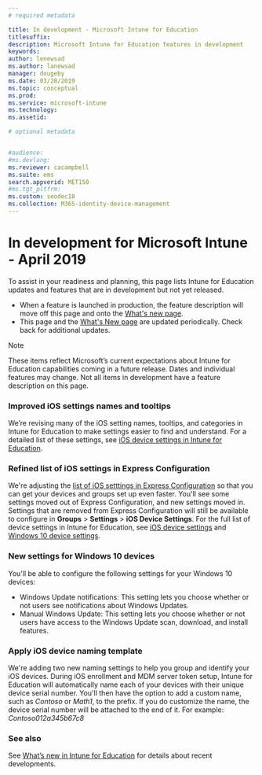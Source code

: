 ```yaml
---
# required metadata

title: In development - Microsoft Intune for Education
titlesuffix: 
description: Microsoft Intune for Education features in development
keywords:
author: lenewsad  
ms.author: lanewsad   
manager: dougeby
ms.date: 03/28/2019
ms.topic: conceptual
ms.prod:
ms.service: microsoft-intune
ms.technology:
ms.assetid: 

# optional metadata


#audience:
#ms.devlang:
ms.reviewer: cacampbell
ms.suite: ems
search.appverid: MET150
#ms.tgt_pltfrm:
ms.custom: seodec18
ms.collection: M365-identity-device-management
---
```


# In development for Microsoft Intune - April 2019

To assist in your readiness and planning, this page lists Intune for Education updates and features that are in development but not yet released. 

- When a feature is launched in production, the feature description will move off this page and onto the [What's new page](whats-new-in-edu.md).
- This page and the [What's New page](whats-new-in-edu.md) are updated periodically. Check back for additional updates.  

> [!Note]
> These items reflect Microsoft’s current expectations about Intune for Education capabilities coming in a future release. Dates and individual features may change. Not all items in development have a feature description on this page.  

<!-- 1904 start-->

### Improved iOS settings names and tooltips  
We’re revising many of the iOS setting names, tooltips, and categories in Intune for Education to make settings easier to find and understand. For a detailed list of these settings, see [iOS device settings in Intune for Education](all-edu-settings-ios.md).  

### Refined list of iOS settings in Express Configuration   
We're adjusting the [list of iOS setttings in Express Configuration](edu-express-config-settings-ios.md) so that you can get your devices and groups set up even faster. You'll see some settings moved out of Express Configuration, and new settings moved in. Settings that are removed from Express Configuration will still be available to configure in **Groups** > **Settings** > **iOS Device Settings**. For the full list of device settings in Intune for Education, see [iOS device settings](all-edu-settings-ios.md) and [Windows 10 device settings](all-edu-settings-windows.md).  

###  New settings for Windows 10 devices  
You'll be able to configure the following settings for your Windows 10 devices:   
* Windows Update notifications: This setting lets you choose whether or not users see notifications about Windows Updates.  
* Manual Windows Update: This setting lets you choose whether or not users have access to the Windows Update scan, download, and install features.  

### Apply iOS device naming template  
We're adding two new naming settings to help you group and identify your iOS devices. During iOS enrollment and MDM server token setup, Intune for Education will automatically name each of your devices with their unique device serial number. You'll then have the option to add a custom name, such as *Contoso* or *Math1*, to the prefix. If you do customize the name, the device serial number will be attached to the end of it. For example: *Contoso012a345b67c8*  

### See also  
See [What’s new in Intune for Education](whats-new-in-edu.md) for details about recent developments.  
